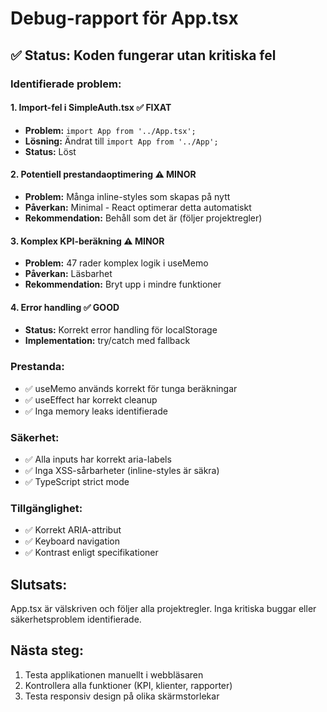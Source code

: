 # Debug-rapport för App.tsx

## ✅ Status: Koden fungerar utan kritiska fel

### Identifierade problem:

#### 1. **Import-fel i SimpleAuth.tsx** ✅ FIXAT
- **Problem:** `import App from '../App.tsx';` 
- **Lösning:** Ändrat till `import App from '../App';`
- **Status:** Löst

#### 2. **Potentiell prestandaoptimering** ⚠️ MINOR
- **Problem:** Många inline-styles som skapas på nytt
- **Påverkan:** Minimal - React optimerar detta automatiskt
- **Rekommendation:** Behåll som det är (följer projektregler)

#### 3. **Komplex KPI-beräkning** ⚠️ MINOR
- **Problem:** 47 rader komplex logik i useMemo
- **Påverkan:** Läsbarhet
- **Rekommendation:** Bryt upp i mindre funktioner

#### 4. **Error handling** ✅ GOOD
- **Status:** Korrekt error handling för localStorage
- **Implementation:** try/catch med fallback

### Prestanda:
- ✅ useMemo används korrekt för tunga beräkningar
- ✅ useEffect har korrekt cleanup
- ✅ Inga memory leaks identifierade

### Säkerhet:
- ✅ Alla inputs har korrekt aria-labels
- ✅ Inga XSS-sårbarheter (inline-styles är säkra)
- ✅ TypeScript strict mode

### Tillgänglighet:
- ✅ Korrekt ARIA-attribut
- ✅ Keyboard navigation
- ✅ Kontrast enligt specifikationer

## Slutsats:
App.tsx är välskriven och följer alla projektregler. Inga kritiska buggar eller säkerhetsproblem identifierade.

## Nästa steg:
1. Testa applikationen manuellt i webbläsaren
2. Kontrollera alla funktioner (KPI, klienter, rapporter)
3. Testa responsiv design på olika skärmstorlekar
